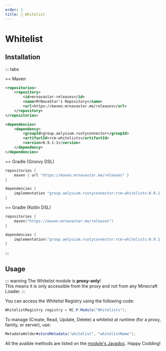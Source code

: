 ```yaml
---
order: 1
title: 👮 Whitelist
---
```


# Whitelist

## Installation

::: tabs

== Maven
```xml
<repositories>
    <repository>
        <id>mrnavastar-releases</id>
        <name>MrNavaStar's Repository</name>
        <url>https://maven.mrnavastar.me/releases</url>
    </repository>
</repositories>

<dependencies>
    <dependency>
        <groupId>group.aelysium.rustyconnector</groupId>
        <artifactId>rcm-whitelists</artifactId>
        <version>0.9.1-1</version>
    </dependency>
</dependencies>
```

== Gradle (Groovy DSL)
```groovy
repositories {
    maven { url "https://maven.mrnavastar.me/releases" }
}

dependencies {
    implementation "group.aelysium.rustyconnector:rcm-whitelists:0.9.1-1"
}
```

== Gradle (Kotlin DSL)
```kotlin
repositories {
    maven("https://maven.mrnavastar.me/releases")
}

dependencies {
    implementation("group.aelysium.rustyconnector:rcm-whitelists:0.9.1-1")
}
```

:::

## Usage

::: warning
The Whitelist module is **proxy-only**!  
This means it is only accessible from the proxy and not from any Minecraft Loader.
:::

You can access the Whitelist Registry using the following code:

```java
WhitelistRegistry registry = RC.P.Module("Whitelists");
```

To manage (Create, Read, Update, Delete) a whitelist at runtime (for a proxy, family, or server), use:

```java
MetadataHolder#storeMetadata("whitelist", "whitelistName");
```

All the avaible methods are listed on the [module's Javadoc](https://maven.mrnavastar.me/javadoc/releases/group/aelysium/rustyconnector/rcm-whitelists/0.9.1-1). Happy Codding!
